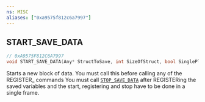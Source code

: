 ```yaml
---
ns: MISC
aliases: ["0xa9575f812c6a7997"]
---
```

## START_SAVE_DATA

```c
// 0xA9575F812C6A7997
void START_SAVE_DATA(Any* StructToSave, int SizeOfStruct, bool SinglePlayer);
```

Starts a new block of data. You must call this before calling any of the REGISTER_ commands You must call [`STOP_SAVE_DATA`](#_0x74E20C9145FB66FD) after REGISTERing the saved variables and the start, registering and stop have to be done in a single frame.

